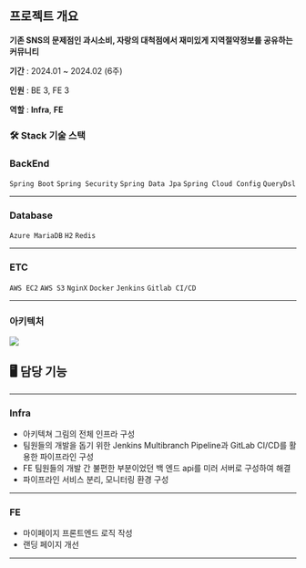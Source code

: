 ## 프로젝트 개요

**기존 SNS의 문제점인 과시소비, 자랑의 대척점에서 재미있게 지역절약정보를 공유하는 커뮤니티**

**기간** : 2024.01 ~ 2024.02 (6주)

**인원** : BE 3, FE 3

**역할** : **Infra**, **FE**

### 🛠️ Stack 기술 스택

### **BackEnd**

`Spring Boot`  `Spring Security`  `Spring Data Jpa` `Spring Cloud Config`  `QueryDsl`   

---

### **Database**

`Azure MariaDB` `H2` `Redis`

---

### **ETC**

`AWS EC2` `AWS S3` `NginX`  `Docker` `Jenkins` `Gitlab CI/CD`

---

### 아키텍처

![](https://velog.velcdn.com/images/kgh2120/post/89216e25-6868-4bef-9704-d7dccdbef58b/image.png)

## 🖥️ 담당 기능

---

### Infra

- 아키텍쳐 그림의 전체 인프라 구성
- 팀원들의 개발을 돕기 위한 Jenkins Multibranch Pipeline과 GitLab CI/CD를 활용한 파이프라인 구성
- FE 팀원들의 개발 간 불편한 부분이었던 백 엔드 api를 미러 서버로 구성하여 해결
- 파이프라인 서비스 분리, 모니터링 환경 구성


---

### FE

- 마이페이지 프론트엔드 로직 작성
- 랜딩 페이지 개선

---

